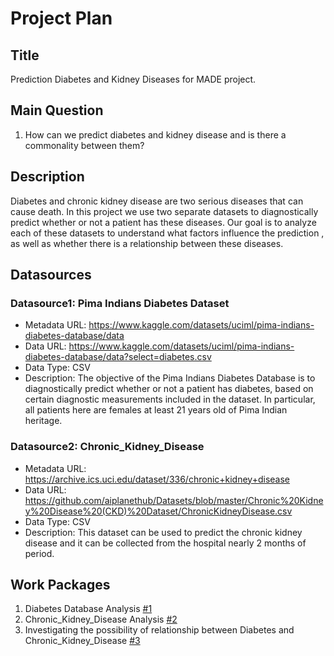 # Project Plan

## Title
<!-- Give your project a short title. -->
Prediction Diabetes and Kidney Diseases for MADE project.

## Main Question

<!-- Think about one main question you want to answer based on the data. -->
1. How can we predict diabetes and kidney disease and is there a commonality between them?

## Description

<!-- Describe your data science project in max. 200 words. Consider writing about why and how you attempt it. -->

 Diabetes and chronic kidney disease are two serious diseases that can cause death. In this project we use two separate datasets to diagnostically predict whether or not a patient has these diseases. 
 Our goal is to analyze each of these datasets to understand what factors influence the prediction , as well as whether there is a relationship between these diseases.


## Datasources


<!-- Describe each datasources you plan to use in a section. Use the prefic "DatasourceX" where X is the id of the datasource. -->

### Datasource1: Pima Indians Diabetes Dataset


* Metadata URL: https://www.kaggle.com/datasets/uciml/pima-indians-diabetes-database/data
* Data URL: https://www.kaggle.com/datasets/uciml/pima-indians-diabetes-database/data?select=diabetes.csv
* Data Type: CSV
* Description: The objective of the Pima Indians Diabetes Database is to diagnostically predict whether or not a patient has diabetes, based on  certain diagnostic measurements included in the dataset. In particular, all patients here are females at least 21 years old of Pima Indian heritage.

### Datasource2: Chronic_Kidney_Disease 


* Metadata URL: https://archive.ics.uci.edu/dataset/336/chronic+kidney+disease
* Data URL: https://github.com/aiplanethub/Datasets/blob/master/Chronic%20Kidney%20Disease%20(CKD)%20Dataset/ChronicKidneyDisease.csv
* Data Type: CSV
* Description: This dataset can be used to predict the chronic kidney disease and it can be collected from the hospital nearly 2 months of period.

## Work Packages

<!-- List of work packages ordered sequentially, each pointing to an issue with more details. -->

1. Diabetes Database Analysis [#1][i1]
2. Chronic_Kidney_Disease Analysis [#2][i2]
3. Investigating the possibility of relationship between Diabetes and Chronic_Kidney_Disease  [#3][i3]

[i1]: https://github.com/zeinabaliakbari/made-template-ws2324/issues/1#issue-1972520880
[i2]: https://github.com/zeinabaliakbari/made-template-ws2324/issues/2#issue-1972526450
[i3]: https://github.com/zeinabaliakbari/made-template-ws2324/issues/3#issue-1972534877
